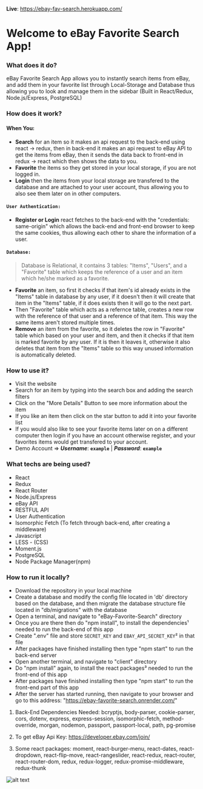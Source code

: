 
**Live**: https://ebay-fav-search.herokuapp.com/

Welcome to eBay Favorite Search App!
=====================


### What does it do? 
eBay Favorite Search App allows you to instantly search items from eBay, and add them in your favorite list through Local-Storage and Database thus allowing you to look and manage them in the sidebar (Built in React/Redux, Node.js/Express, PostgreSQL)

### How does it work? 
#### When You:
- **Search** for an item so it makes an api request to the back-end using react -> redux, then in back-end it makes an api request to eBay API to get the items from eBay, then it sends the data back to front-end in redux -> react which then shows the data to you.
- **Favorite** the items so they get stored in your local storage, if you are not logged in.
- **Login** then the items from your local storage are transfered to the database and are attached to your user account, thus allowing you to also see them later on in other computers.
#### `User Authentication:`
- **Register or Login** react fetches to the back-end with the "credentials: same-origin" which allows the back-end and front-end browser to keep the same cookies, thus allowing each other to share the information of a user.
  
#### `Database:`
  >Database is Relational, it contains 3 tables: "Items", "Users", and a "Favorite" table which keeps the reference of a user and an item which he/she marked as a favorite.

 - **Favorite** an item, so first it checks if that item's id already exists in the "Items" table in database by any user, if it doesn't then it will create that item in the "Items" table, if it does exists then it will go to the next part.
- Then "Favorite" table which acts as a refernce table, creates a new row with the reference of that user and a reference of that item. This way the same items aren't stored multiple times.
- **Remove** an item from the favorite, so it deletes the row in "Favorite" table which based on your user and item, and then it checks if that item is marked favorite by any user. If it is then it leaves it, otherwise it also deletes that item from the "Items" table so this way unused information is automatically deleted.
                                            
### How to use it?
 - Visit the website
 - Search for an item by typing into the search box and adding the search filters 
 - Click on the "More Details" Button to see more information about the item
 - If you like an item then click on the star button to add it into your favorite list
 - If you would also like to see your favorite items later on on a different computer then login if you have an account otherwise register, and your favorites items would get transfered to your account.
 - Demo Account => ***Username***: **`example`** | ***Password***: **`example`**

### What techs are being used? 
 - React
 - Redux
 - React Router
 - Node.js/Express
 - eBay API
 - RESTFUL API
 - User Authentication
 - Isomorphic Fetch (To fetch through back-end, after creating a middleware)
 - Javascript
 - LESS - (CSS)
 - Moment.js 
 - PostgreSQL
 - Node Package Manager(npm)

### How to run it locally? 
 - Download the repository in your local machine
 - Create a database and modify the config file located in 'db' directory based on the database, and then migrate the database structure file located in "db/migrations" with the database
 - Open a terminal, and navigate to "eBay-Favorite-Search" directory
 - Once you are there then do "npm install", to install the dependencies¹ needed to run the back-end of this app
 - Create ".env" file and store `SECRET_KEY` and `EBAY_API_SECRET_KEY`² in that file
 - After packages have finished installing then type "npm start" to run the back-end server
 - Open another terminal, and navigate to "client" directory
 - Do "npm install" again, to install the react packages³ needed to run the front-end of this app
 - After packages have finished installing then type "npm start" to run the front-end part of this app
 - After the server has started running, then navigate to your browser and go to this address: "https://ebay-favorite-search.onrender.com/"

1) Back-End Dependencies Needed: bcryptjs, body-parser, cookie-parser, cors, dotenv, express, express-session, isomorphic-fetch, method-override, morgan, nodemon, passport, passport-local, path, pg-promise

2) To get eBay Api Key: https://developer.ebay.com/join/

3) Some react packages: moment, react-burger-menu, react-dates, react-dropdown, react-flip-move, react-rangeslider, react-redux, react-router, react-router-dom, redux, redux-logger, redux-promise-middleware, redux-thunk

  
 
 
![alt text](https://raw.githubusercontent.com/musmanrao1994/eBay-Favorite-Search/master/client/src/images/screenshot.png)
